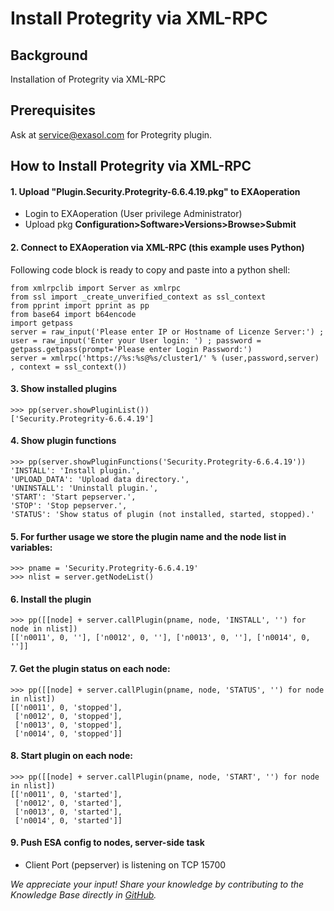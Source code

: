 # Install Protegrity via XML-RPC 
## Background

Installation of Protegrity via XML-RPC 

## Prerequisites

Ask at [service@exasol.com](mailto:service@exasol.com) for Protegrity plugin.

  
## How to Install Protegrity via XML-RPC

#### 1. Upload "Plugin.Security.Protegrity-6.6.4.19.pkg" to EXAoperation

* Login to EXAoperation (User privilege Administrator)
* Upload pkg **Configuration>Software>Versions>Browse>Submit**

#### 2. Connect to EXAoperation via XML-RPC (this example uses Python)

Following code block is ready to copy and paste into a python shell:


```
from xmlrpclib import Server as xmlrpc
from ssl import _create_unverified_context as ssl_context
from pprint import pprint as pp
from base64 import b64encode
import getpass
server = raw_input('Please enter IP or Hostname of Licenze Server:') ; user = raw_input('Enter your User login: ') ; password = getpass.getpass(prompt='Please enter Login Password:')
server = xmlrpc('https://%s:%s@%s/cluster1/' % (user,password,server) , context = ssl_context())
```
#### 3. Show installed plugins


```
>>> pp(server.showPluginList()) 
['Security.Protegrity-6.6.4.19'] 
```
#### 4. Show plugin functions


```
>>> pp(server.showPluginFunctions('Security.Protegrity-6.6.4.19'))
'INSTALL': 'Install plugin.',
'UPLOAD_DATA': 'Upload data directory.',
'UNINSTALL': 'Uninstall plugin.',
'START': 'Start pepserver.',
'STOP': 'Stop pepserver.',
'STATUS': 'Show status of plugin (not installed, started, stopped).'
```
#### 5. For further usage we store the plugin name and the node list in variables:


```
>>> pname = 'Security.Protegrity-6.6.4.19' 
>>> nlist = server.getNodeList() 
```
#### 6. Install the plugin


```
>>> pp([[node] + server.callPlugin(pname, node, 'INSTALL', '') for node in nlist]) 
[['n0011', 0, ''], ['n0012', 0, ''], ['n0013', 0, ''], ['n0014', 0, '']] 
```
#### 7. Get the plugin status on each node:


```
>>> pp([[node] + server.callPlugin(pname, node, 'STATUS', '') for node in nlist])
[['n0011', 0, 'stopped'],
 ['n0012', 0, 'stopped'],
 ['n0013', 0, 'stopped'],
 ['n0014', 0, 'stopped']]
```
#### 8. Start plugin on each node:


```
>>> pp([[node] + server.callPlugin(pname, node, 'START', '') for node in nlist])
[['n0011', 0, 'started'],
 ['n0012', 0, 'started'],
 ['n0013', 0, 'started'],
 ['n0014', 0, 'started']]
```
#### 9. Push ESA config to nodes, server-side task

* Client Port (pepserver) is listening on TCP 15700

*We appreciate your input! Share your knowledge by contributing to the Knowledge Base directly in [GitHub](https://github.com/exasol/public-knowledgebase).* 

